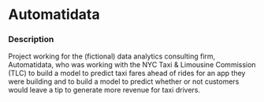 # Automatidata

### Description

Project working for the (fictional) data analytics consulting firm, Automatidata, who was working with the NYC Taxi & Limousine Commission (TLC) to build a model to 
predict taxi fares ahead of rides for an app they were building and to build a model to predict whether or not customers would leave a tip to generate more revenue for taxi drivers.
